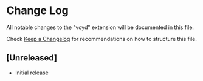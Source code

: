 # Change Log

All notable changes to the "voyd" extension will be documented in this file.

Check [Keep a Changelog](http://keepachangelog.com/) for recommendations on how to structure this file.

## [Unreleased]

- Initial release
